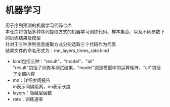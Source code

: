 # 机器学习
用于序列预测的机器学习代码仓库  
本仓库将包括多种序列提取方式的机器学习训练代码、样本集合、以及不同参数下的训练结果及模型  
针对于三种序列信息提取方式分别选取三个代码作为代表  
结果文件的命名形式为：mn_layers_times_rate.kind  
- kind包括三种："result"、"model"、"all"  
"result"包括了训练与测试结果，"model"则是模型中的运算矩阵，"all"包括了全部内容  
- mn：详细参阅报告  
m表示间隔距离，nn表示长度  
- layers：隐藏层层数  
- rate：训练速率  
